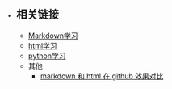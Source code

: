 * ## 相关链接
  * [Markdown学习](https://github.com/suifengpiaoyang/Markdown_learning)
  * [html学习](https://github.com/suifengpiaoyang/html_learning)
  * [python学习](https://github.com/suifengpiaoyang/daily_learning)
  * 其他
    * [markdown 和 html 在 github 效果对比](https://github.com/suifengpiaoyang/html_md)
